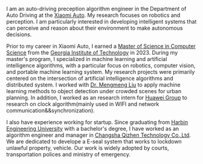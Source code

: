 I am an auto-driving preception algorithm engineer in the Department of Auto Driving at the [Xiaomi Auto](https://www.xiaomiev.com/). My research focuses on robotics and perception. I am particularly interested in developing intelligent systems that can perceive and reason about their environment to make autonomous decisions.

Prior to my career in Xiaomi Auto, I earned a [Master of Science in Computer Science](https://www.cc.gatech.edu/degree-programs/master-science-computer-science) from the [Georgia Institute of Technology](https://www.gatech.edu/) in 2023.  During my master's program, I specialized in machine learning and artificial intelligence algorithms, with a particular focus on robotics, computer vision, and portable machine learning system. My research projects were primarily centered on the intersection of artificial intelligence algorithms and distributed system. I worked with [Dr. Mengmeng Liu](https://faculty.gtsi.edu.cn/en/node/3137) to apply machine learning methods to object detection under crowded scenes for urban planning. In addition, I worked as an research intern for [Huawei Group](https://www.huawei.com/cn/) to research on clock algorithm(mainly used in WIFI and network communication&&synchronization).  


I also have experience working for startup. Since graduating from [Harbin Engineering University](https://www.hrbeu.edu.cn/) with a bachelor's degree, I have worked as an algorithm engineer and manager in [Changsha Qizhen Technology Co.,Ltd](https://www.lockdoor.net/). We are dedicated to develope a E-seal system that works to lockdown unlawful property, vehicle. Our work is widely adopted by courts, transportation polices and ministry of emergency. 